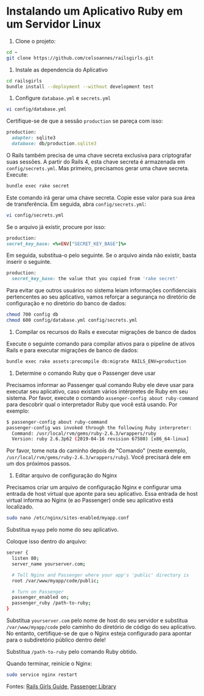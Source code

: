 # Instalando um Aplicativo Ruby em um Servidor Linux

1. Clone o projeto:

  ```bash
  cd ~
  git clone https://github.com/celsoannes/railsgirls.git
  ```
1. Instale as dependencia do Aplicativo

  ```bash
  cd railsgirls
  bundle install --deployment --without development test
  ```

1. Configure ``database.yml`` e ``secrets.yml``

  ```bash
  vi config/database.yml
  ```
  
  Certifique-se de que a sessão ``production`` se pareça com isso:

  ```ruby
  production:
    adapter: sqlite3
    database: db/production.sqlite3
  ```
  
  O Rails também precisa de uma chave secreta exclusiva para criptografar suas sessões. A partir do Rails 4, esta chave secreta é armazenada em ``config/secrets.yml``. Mas primeiro, precisamos gerar uma chave secreta. Execute:
  
  ```bash
  bundle exec rake secret
  ```
  
  Este comando irá gerar uma chave secreta. Copie esse valor para sua área de transferência. Em seguida, abra ``config/secrets.yml``:
  
  ```bash
  vi config/secrets.yml
  ```
  
  Se o arquivo já existir, procure por isso:
  
  ```ruby
  production:
  secret_key_base: <%=ENV["SECRET_KEY_BASE"]%>
  ```
  
  Em seguida, substitua-o pelo seguinte. Se o arquivo ainda não existir, basta inserir o seguinte.
  
  ```ruby
  production:
    secret_key_base: the value that you copied from 'rake secret'
  ```
  
  Para evitar que outros usuários no sistema leiam informações confidenciais pertencentes ao seu aplicativo, vamos reforçar a segurança no diretório de configuração e no diretório do banco de dados:
  
  ```bash
  chmod 700 config db
  chmod 600 config/database.yml config/secrets.yml
  ```

1. Compilar os recursos do Rails e executar migrações de banco de dados

  Execute o seguinte comando para compilar ativos para o pipeline de ativos Rails e para executar migrações de banco de dados:
  
  ```bash
  bundle exec rake assets:precompile db:migrate RAILS_ENV=production
  ```

1. Determine o comando Ruby que o Passenger deve usar

  Precisamos informar ao Passenger qual comando Ruby ele deve usar para executar seu aplicativo, caso existam vários intérpretes de Ruby em seu sistema. Por favor, execute o comando ``assenger-config about ruby-command`` para descobrir qual o interpretador Ruby que você está usando. Por exemplo:
  
  ```bash
  $ passenger-config about ruby-command
passenger-config was invoked through the following Ruby interpreter:
    Command: /usr/local/rvm/gems/ruby-2.6.3/wrappers/ruby
    Version: ruby 2.6.3p62 (2019-04-16 revision 67580) [x86_64-linux]
  ```
  
  Por favor, tome nota do caminho depois de "Comando" (neste exemplo, ``/usr/local/rvm/gems/ruby-2.6.3/wrappers/ruby``). Você precisará dele em um dos próximos passos.

1. Editar arquivo de configuração do Nginx

  Precisamos criar um arquivo de configuração Nginx e configurar uma entrada de host virtual que aponte para seu aplicativo. Essa entrada de host virtual informa ao Nginx (e ao Passenger) onde seu aplicativo está localizado.

  ```bash
  sudo nano /etc/nginx/sites-enabled/myapp.conf
  ```
  
  Substitua ``myapp`` pelo nome do seu aplicativo.
  
  Coloque isso dentro do arquivo:
  
  ```bash
  server {
    listen 80;
    server_name yourserver.com;

    # Tell Nginx and Passenger where your app's 'public' directory is
    root /var/www/myapp/code/public;

    # Turn on Passenger
    passenger_enabled on;
    passenger_ruby /path-to-ruby;
  }
  ```
  
  Substitua ``yourserver.com`` pelo nome de host do seu servidor e substitua ``/var/www/myapp/code`` pelo caminho do diretório de código do seu aplicativo. No entanto, certifique-se de que o Nginx esteja configurado para apontar para o subdiretório público dentro dele!

  Substitua ``/path-to-ruby`` pelo comando Ruby obtido.

  Quando terminar, reinicie o Nginx:
  
  ```bash
  sudo service nginx restart
  ```  

Fontes: [Rails Girls Guide](https://guides.railsgirls.com/app), [Passenger Library](https://www.phusionpassenger.com/library/walkthroughs/deploy/ruby/ownserver/nginx/oss/stretch/deploy_app.html)
